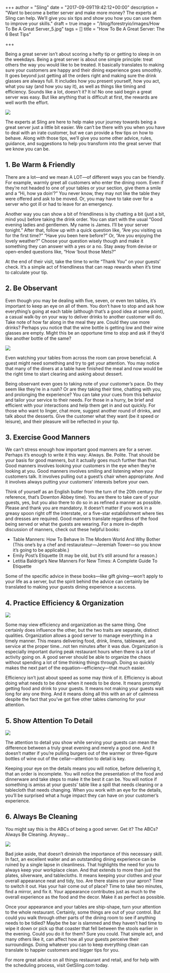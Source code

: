 +++
author = "Sling"
date = "2017-09-09T19:42:12+00:00"
description = "Want to become a better server and make more money? The experts at Sling can help. We’ll give you six tips and show you how you can use them to improve your skills."
draft = true
image = "/blog/forestryio/images/How To Be A Great Server_5.jpg"
tags = []
title = "How To Be A Great Server: The 6 Best Tips"

+++


Being a great server isn’t about scoring a hefty tip or getting to sleep in on the weekdays. Being a great server is about one simple principle: treat others the way you would like to be treated. It basically translates to making sure your customers are happy and their dining experience goes smoothly. It goes beyond just getting all the orders right and making sure the drink glasses are always full. It includes how you present yourself, how you act, what you say (and how you say it), as well as things like timing and efficiency. Sounds like a lot, doesn’t it? It is! No one said begin a great server was easy. But like anything that is difficult at first, the rewards are well worth the effort.

![](/blog/forestryio/images/How%20To%20Be%20A%20Great%20Server_5.jpg)

The experts at Sling are here to help make your journey towards being a great server just a little bit easier. We can’t be there with you when you have to deal with an irate customer, but we can provide a few tips on how to behave. Along with those tips, we’ll give you some other advice, rules, guidance, and suggestions to help you transform into the great server that we know you can be.

## 1. Be Warm & Friendly

There are a lot—and we mean A LOT—of different ways you can be friendly. For example, warmly greet all customers who enter the dining room. Even if they’re not headed to one of your tables or your section, give them a smile and a “Hi, how ya doin’?” You never know, they may not like the table they were offered and ask to be moved. Or, you may have to take over for a server who got ill or had to leave for an emergency.

Another way you can show a bit of friendliness is by chatting a bit (just a bit, mind you) before taking the drink order. You can start with the usual “Good evening ladies and gentlemen. My name is James. I’ll be your server tonight.” After that, follow up with a quick question like, ”Are you visiting us for the first time?” “Have you been here before?” Or, “Are you enjoying the lovely weather?” Choose your question wisely though and make it something they can answer with a yes or a no. Stay away from devise or open-ended questions like, “How ‘bout those Mets?”

At the end of their visit, take the time to write “Thank You” on your guests’ check. It’s a simple act of friendliness that can reap rewards when it’s time to calculate your tip.

## 2. Be Observant

Even though you may be dealing with five, seven, or even ten tables, it’s important to keep an eye on all of them. You don’t have to stop and ask how everything’s going at each table (although that’s a good idea at some point), a casual walk-by on your way to deliver drinks to another customer will do. Take note of how far along in the meal they are. Could they use more drinks? Perhaps you notice that the wine bottle is getting low and their wine glasses are empty. Might this be an opportune time to stop and ask if they’d like another bottle of the same?

![](/blog/forestryio/images/How%20To%20Be%20A%20Great%20Server_2.jpg)

Even watching your tables from across the room can prove beneficial. A guest might need something and try to get your attention. You may notice that many of the diners at a table have finished the meal and now would be the right time to start clearing and asking about dessert.

Being observant even goes to taking note of your customer’s pace. Do they seem like they’re in a rush? Or are they taking their time, chatting with you, and prolonging the experience? You can take your cues from this behavior and tailor your service to their needs. For those in a hurry, be brief and efficient with your interactions and help them get in and out quickly. For those who want to linger, chat more, suggest another round of drinks, and talk about the desserts. Give the customer what they want (be it speed or leisure), and their pleasure will be reflected in your tip.

## 3. Exercise Good Manners

We can’t stress enough how important good manners are for a server. Perhaps it’s enough to write it this way: Always. Be. Polite. That should be your basis for good manners, but it actually goes much further than that. Good manners involves looking your customers in the eye when they’re looking at you. Good manners involves smiling and listening when your customers talk. It involves pulling out a guest’s chair when appropriate. And it involves always putting your customers’ interests before your own.

Think of yourself as an English butler from the turn of the 20th century (for reference, that’s Downton Abbey time). You are there to take care of your guests, yes, but you also there to do so in as refined a manner as possible. Please and thank you are mandatory. It doesn’t matter if you work in a greasy spoon right off the interstate, or a five-star establishment where ties and dresses are required. Good manners translate regardless of the food being served or what the guests are wearing. For a more in-depth discussion of manners, check out these helpful books:

* Table Manners: How To Behave In The Modern World And Why Bother (This one’s by a chef and restaurateur—Jeremiah Tower—so you know it’s going to be applicable.)
* Emily Post’s Etiquette (It may be old, but it’s still around for a reason.)
* Letitia Baldrige’s New Manners For New Times: A Complete Guide To Etiquette

Some of the specific advice in these books—like gift giving—won’t apply to your life as a server, but the spirit behind the advice can certainly be translated to making your guests dining experience a success.

## 4. Practice Efficiency & Organization

![](/blog/forestryio/images/How%20To%20Be%20A%20Great%20Server_3.jpg)

Some may view efficiency and organization as the same thing. One certainly does influence the other, but the two traits are separate, distinct qualities. Organization allows a good server to manage everything in a timely manner. This means delivering food, drink, linens, tableware, and service at the proper time...not ten minutes after it was due. Organization is especially important during peak restaurant hours when there is a lot of activity going on. A good server should be able to organize the chaos without spending a lot of time thinking things through. Doing so quickly makes the next part of the equation—efficiency—that much easier.

Efficiency isn’t just about speed as some may think of it. Efficiency is about doing what needs to be done when it needs to be done. It means promptly getting food and drink to your guests. It means not making your guests wait long for any one thing. And it means doing all this with an air of calmness despite the fact that you’ve got five other tables clamoring for your attention.

## 5. Show Attention To Detail

![](/blog/forestryio/images/How%20To%20Be%20A%20Great%20Server_4.jpg)

The attention to detail you show while serving your guests can mean the difference between a truly great evening and merely a good one. And it doesn’t matter if you’re pulling burgers out of the warmer or three-figure bottles of wine out of the cellar—attention to detail is key.

Keeping your eye on the details means you will notice, before delivering it, that an order is incomplete. You will notice the presentation of the food and dinnerware and take steps to make it the best it can be. You will notice if something is amiss at your guests’ table like a spill that needs cleaning or a tablecloth that needs changing. When you work with an eye for the details, you’ll be surprised what a huge impact they can have on your customer’s experience.

## 6. Always Be Cleaning

You might say this is the ABCs of being a good server. Get it? The ABCs? Always Be Cleaning. Anyway…

![](/blog/forestryio/images/How%20To%20Be%20A%20Great%20Server_1.jpg)

Bad joke aside, that doesn’t diminish the importance of this necessary skill. In fact, an excellent waiter and an outstanding dining experience can be ruined by a single lapse in cleanliness. That highlights the need for you to always keep your workplace clean. And that extends to more than just the plates, silverware, and tablecloths. It means keeping your clothes and your overall appearance neat and tidy, too. Are there stains on your apron? Time to switch it out. Has your hair come out of place? Time to take two minutes, find a mirror, and fix it. Your appearance contributes just as much to the overall experience as the food and the decor. Make it as perfect as possible.

Once your appearance and your tables are ship-shape, turn your attention to the whole restaurant. Certainly, some things are out of your control. But could you walk through other parts of the dining room to see if anything needs to be tidied? Maybe the bar is slammed and they haven’t had time to wipe it down or pick up that coaster that fell between the stools earlier in the evening. Could you do it for them? Sure you could. That simple act, and many others like it, can affect how all your guests perceive their surroundings. Doing whatever you can to keep everything clean can translate to happier customers and bigger tips for you.

For more great advice on all things restaurant and retail, and for help with the scheduling process, visit GetSling.com today.